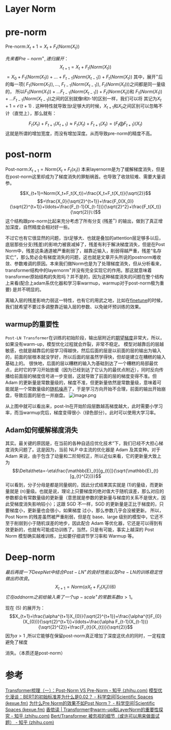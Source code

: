 # Layer Norm

# pre-norm

Pre-norm:$X_t+1=X_{t}+F_{t}(Norm(X_{t}))$

$先来看Pre-norm^{+},递归展开：$
$$X_{t+1}=X_t+F_t(Norm(X_t))$$
$=X_{0}+F_{1}(Norm(X_{1}))+\ldots+F_{t-1}(Norm(X_{t-1}))+F_{t}(Norm(X_{t}))$ 
其中，展开$^{+}$后的每一项(
$F_{1}( Norm( X_{1}) ) , \ldots$, $F_{t- 1}( Norm( X_{t- 1}) )$, $F_{t}( Norm( X_{t}) )$)之间都是同一量级的，
所以$F_1(Norm(X_1))+\ldots F_{t-1}(Norm(X_{t-1}))+F_t(Norm(X_t))$和
$F_1(Norm(X_1))+\ldots F_{t-1}(Norm(X_{t-1}))$之间的区别就像t和t-1的区别一样，我们可以将
其记为$X_t+ 1= \mathscr{O} ( t+ 1)$ .
这种特性就导致当t足够大的时候，$X_{t+1}$和$X_t$之间区别可以忽略不计（直觉上），那么就有：

$$F_t(X_t)+F_{t+1}(X_{t+1})\approx F_t(X_t)+F_{t+1}(X_t)=(F_t\bigoplus F_{t+1})(X_t)$$
这就是所谓的增加宽度，而没有增加深度。从而导致pre-norm的精度不高。
# post-norm

Post-norm:$X_{t+1}=Norm(X_{t}+F_{t}(x_{t}))$
本来layernorm是为了缓解梯度消失，但是在post-norm这里却成为了梯度消失的罪魁祸首。也导致了收敛较难、需要大量调参。

$$X_{t+1}=Norm(X_t+F_t(X_t))=\frac{X_t+F_t(X_t)}{\sqrt{2}}$$
$$=\frac{X_0}{\sqrt{2}^{t+1}}+\frac{F_0(X_0)}{\sqrt{2}^{t+1}}+\ldots+\frac{F_{t-1}(X_{t-1})}{\sqrt{2}^2}+\frac{F_t(X_t)}{\sqrt{2}}\:($$
这个结构跟pre-norm比起来充分考虑了所有分支 (残差$^{+})$ 的输出，做到了真正增加深度，自然精度会相对好一些。

不过它也有它很显然的问题，当t足够大、也就是叠加的attention层足够多以后，底层那些分支(残差)的影响力被衰减掉了，残差有利于解决梯度消失，但是在Post Norm中，残差这条通道被严重削弱了，越靠近输入，削弱得越严重，残差“名存实亡”，那么势必会有梯度消失的问题，这也就是文章开头所说的postnorm难收敛、参数难调的原因。本来我们做Norm也是为了处理梯度消失，但从分析看来，transformer结构中的layernorm$^{+}$并没有完全实现它的作用。那这就意味着transformer原始结构的失败吗？并不是的，因为这种梯度消失的问题在整个结构上来看(配合上adam系优化器和学习率warmup，warmup对于post-norm极为重要) 是并不明显的。

离输入层的残差影响力弱这一特性，也有它的用武之地，比如在[finetune](https://zhida.zhihu.com/search?q=finetune&zhida_source=entity&is_preview=1)的时候，我们就希望不要过多调整靠近输入层的参数、以免破坏预训练的效果。

## warmup的重要性
`Post-LN Transformer`在训练的初始阶段，输出层附近的[期望梯度](https://zhida.zhihu.com/search?q=%E6%9C%9F%E6%9C%9B%E6%A2%AF%E5%BA%A6&zhida_source=entity&is_preview=1)非常大，所以，如果没有warm-up，模型优化过程就会炸裂，非常不稳定。 模型对越靠后的层越敏感，也就是越靠后的层学习得越快，然后后面的层是以前面的层的输出为输入的，前面的层根本就没学好，所以后面的层虽然学得快，但却是建立在糟糕的输入基础上的。
很快地，后面的层以糟糕的输入为基础到达了一个糟糕的局部最优点，此时它的学习开始放缓（因为已经到达了它认为的最优点附近），同时反向传播给前面层的梯度信号进一步变弱，这就导致了前面的层的梯度变得不准。但 Adam 的更新量是常数量级的，梯度不准，但更新量依然是常数量级，意味着可能就是一个常数量级的[随机噪声](https://zhida.zhihu.com/search?q=%E9%9A%8F%E6%9C%BA%E5%99%AA%E5%A3%B0&zhida_source=entity&is_preview=1)了，于是学习方向开始不合理，前面的输出开始崩盘，导致后面的层也一并崩盘。
![image.png](https://cdn.jsdelivr.net/gh/vllbc/img4blog//image/20240913160225.png)

从上图中就可以看出来，post-ln在开始阶段层数越高梯度越大，此时需要小学习率，而当warmup完后，梯度变得很小（绿色部分）。此时可以使用大学习率。

## Adam如何缓解梯度消失
其实。最关键的原因是，在当前的各种自适应优化技术“下，我们已经不大担心梯度消失问题了。这是因为，当前 NLP 中主流的优化器是 Adam 及其变种。对于 Adam 来说，由于包含了动量和二阶矩校正，所以近似来看，它的更新量大致上为
$$\Delta\theta=-\eta\frac{\mathbb{E}_{t}[g_{t}]}{\sqrt{\mathbb{E}_{t}[g_{t}^{2}]}}$$
可以看到，分子分母是都是同量纲的，因此分式结果其实就是 (1)的量级，而更新量就是 (n)量级。也就是说，理论上只要梯度的绝对值大于随机误差，那么对应的参数都会有常数量级的更新量（意思就是参数的更新量与梯度的关系不是很大，因此受梯度消失影响较小）；这跟 SGD 不一样，SGD 的更新量是正比于梯度的，只要梯度小，更新量也会很小，如果梯度
过小，那么参数几乎会没被更新。
所以，Post Norm 的残差虽然被严重削弱，但是在 base、large 级别的模型中，它还不至于削弱到小于随机误差的地步，因此配合 Adam 等优化器，它还是可以得到有效更新的，也就有可能成功训练了。当然，只是有可能，事实上越深的 Post Norm 模型确实越难训练，比如要仔细调节学习率和 Warmup 等。
# Deep-norm

$最后再提一下DeepNet中结合Post-LN^+的良好性能以及Pre-LN的训练稳定性做出的改良$。
$$X_{t+1}=Norm(\alpha X_t+F_t(X_t))\text{(6)}$$
$它在add norm之前给输入乘了一个up-scale^+的常数系数 α>1$。

现在 (5) 的展开为：
$$X_{t+1}=\frac{\alpha^{t+1}X_{0}}{\sqrt{2}^{t+1}}+\frac{\alpha^{t}F_{0}(X_{0})}{\sqrt{2}^{t+1}}+\ldots+\frac{\alpha F_{t-1}(X_{t-1})}{\sqrt{2}^{2}}+\frac{F_{t}(X_{t})}{\sqrt{2}}$$
因为$\alpha>1$ ,所以它能够在保留post-norm真正增加了深度这优点的同时，一定程度避免了梯度

消失。（本质还是post-norm）


# 参考
[Transformer梳理（一）：Post-Norm VS Pre-Norm - 知乎 (zhihu.com)](https://zhuanlan.zhihu.com/p/662794447)
[模型优化漫谈：BERT的初始标准差为什么是0.02？ - 科学空间|Scientific Spaces (kexue.fm)](https://kexue.fm/archives/8747#Warmup%E6%98%AF%E6%80%8E%E6%A0%B7%E8%B5%B7%E4%BD%9C%E7%94%A8%E7%9A%84%EF%BC%9F)
[为什么Pre Norm的效果不如Post Norm？ - 科学空间|Scientific Spaces (kexue.fm)](https://kexue.fm/archives/9009)
[香侬读 | Transformer中warm-up和LayerNorm的重要性探究 - 知乎 (zhihu.com)](https://zhuanlan.zhihu.com/p/84614490)
[Bert/Transformer 被忽视的细节（或许可以用来做面试题） - 知乎 (zhihu.com)](https://zhuanlan.zhihu.com/p/559495068)
